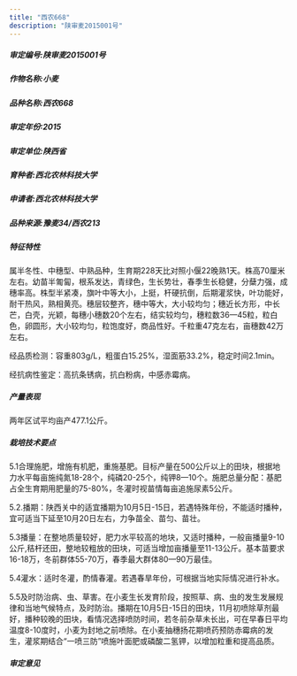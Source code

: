```yaml
---
title: "西农668"
description: "陕审麦2015001号"
---
```

##### 审定编号:陕审麦2015001号

##### 作物名称:小麦

##### 品种名称:西农668

##### 审定年份:2015

##### 审定单位:陕西省

##### 育种者:西北农林科技大学

##### 申请者:西北农林科技大学

##### 品种来源:豫麦34/西农213

##### 特征特性
属半冬性、中穗型、中熟品种，生育期228天比对照小偃22晚熟1天。株高70厘米左右。幼苗半匍匐，根系发达，青绿色，生长势壮，春季生长稳健，分蘖力强，成穗率高。株型半紧凑，旗叶中等大小，上挺，杆硬抗倒，后期灌浆快，叶功能好，耐干热风，熟相黄亮。穗层较整齐，穗中等大，大小较均匀；穗近长方形，中长芒，白壳，光颖，每穗小穗数20个左右，结实较均匀，穗粒数36—45粒，粒白色，卵圆形，大小较均匀，粒饱度好，商品性好。千粒重47克左右，亩穗数42万左右。
经品质检测：容重803g/L，粗蛋白15.25%，湿面筋33.2%，稳定时间2.1min。 
经抗病性鉴定：高抗条锈病，抗白粉病，中感赤霉病。


##### 产量表现
两年区试平均亩产477.1公斤。

##### 栽培技术要点
5.1合理施肥，增施有机肥，重施基肥。目标产量在500公斤以上的田块，根据地力水平每亩施纯氮18-28个，纯磷20-25个，纯钾8—10个。施肥总量分配：基肥占全生育期用肥量的75-80%，冬灌时视苗情每亩追施尿素5公斤。
5.2.播期：陕西关中的适宜播期为10月5日-15日，若遇特殊年份，不能适时播种，宜可适当下延至10月20日左右，力争苗全、苗匀、苗壮。
5.3播量：在整地质量较好，肥力水平较高的地块，又适时播种，一般亩播量9-10公斤,秸杆还田，整地较粗放的田块，可适当增加亩播量至11-13公斤。基本苗要求16-18万，冬前群体55-70万，春季最大群体80—90万最佳。
5.4灌水：适时冬灌，酌情春灌。若遇春旱年份，可根据当地实际情况进行补水。
5.5及时防治病、虫、草害。在小麦生长发育阶段，按照草、病、虫的发生发展规律和当地气候特点，及时防治。播期在10月5日-15日的田块，11月初喷除草剂最好，播种较晚的田块，看情况选择喷防时间，若冬前杂草未长出，可在早春日平均温度8-10度时，小麦为封地之前喷除。在小麦抽穗扬花期喷药预防赤霉病的发生，灌浆期结合“一喷三防”喷施叶面肥或磷酸二氢钾，以增加粒重和提高品质。


##### 审定意见

